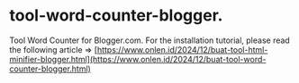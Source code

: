 # tool-word-counter-blogger.
Tool Word Counter for Blogger.com.
For the installation tutorial, please read the following article => [https://www.onlen.id/2024/12/buat-tool-html-minifier-blogger.html](https://www.onlen.id/2024/12/buat-tool-word-counter-blogger.html)
